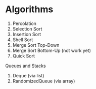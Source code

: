 Algorithms
==========
1. Percolation
2. Selection Sort
3. Insertion Sort
4. Shell Sort
5. Merge Sort Top-Down
6. Merge Sort Bottom-Up (not work yet)
7. Quick Sort

Queues and Stacks
1. Deque (via list)
2. RandomizedQueue (via array)
 
